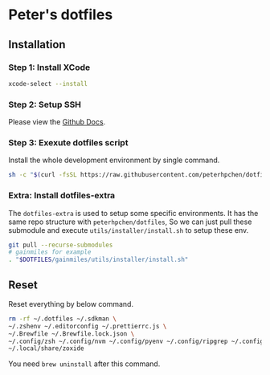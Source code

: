 # Peter's dotfiles

## Installation

### Step 1: Install XCode

```sh
xcode-select --install
```

### Step 2: Setup SSH

Please view the [Github Docs](https://docs.github.com/en/authentication/connecting-to-github-with-ssh/generating-a-new-ssh-key-and-adding-it-to-the-ssh-agent).

### Step 3: Exexute dotfiles script

Install the whole development environment by single command.

```sh
sh -c "$(curl -fsSL https://raw.githubusercontent.com/peterhpchen/dotfiles/main/utils/installer/install.sh)"
```

### Extra: Install dotfiles-extra

The `dotfiles-extra` is used to setup some specific environments. It has the same repo structure with `peterhpchen/dotfiles`, So we can just pull these submodule and execute `utils/installer/install.sh` to setup these env.

```sh
git pull --recurse-submodules
# gainmiles for example
. "$DOTFILES/gainmiles/utils/installer/install.sh"
```

## Reset

Reset everything by below command.

```sh
rm -rf ~/.dotfiles ~/.sdkman \
~/.zshenv ~/.editorconfig ~/.prettierrc.js \
~/.Brewfile ~/.Brewfile.lock.json \
~/.config/zsh ~/.config/nvm ~/.config/pyenv ~/.config/ripgrep ~/.config/fzf ~/.config/neofetch ~/.config/tmux ~/.config/kitty ~/.config/git \
~/.local/share/zoxide
```

You need `brew uninstall` after this command.
